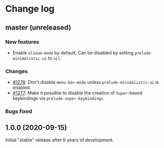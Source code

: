 # Change log

## master (unreleased)

### New features

* Enable `nlinum-mode` by default. Can be disabled by setting `prelude-minimalistic-ui` to `nil`.

### Changes

* [#1278](https://github.com/bbatsov/prelude/issues/1278): Don't disable `menu-bar-mode` unless `prelude-minimalistic-ui` is enabled.
* [#1277](https://github.com/bbatsov/prelude/issues/1277): Make it possible to disable the creation of `Super`-based keybindings via `prelude-super-keybindings`.

### Bugs fixed

## 1.0.0 (2020-09-15)

Initial "stable" release after 9 years of development.
